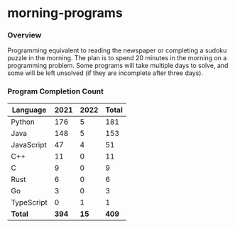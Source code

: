 # morning-programs

### Overview

Programming equivalent to reading the newspaper or completing a sudoku puzzle in the morning.  The plan is to spend 20 
minutes in the morning on a programming problem.  Some programs will take multiple days to solve, and some will be left 
unsolved (if they are incomplete after three days).

### Program Completion Count

| Language     | 2021    | 2022    | Total   |
|--------------|---------|---------|---------|
| Python       | 176     | 5       | 181     |
| Java         | 148     | 5       | 153     |
| JavaScript   | 47      | 4       | 51      |
| C++          | 11      | 0       | 11      |
| C            | 9       | 0       | 9       |
| Rust         | 6       | 0       | 6       |
| Go           | 3       | 0       | 3       |
| TypeScript   | 0       | 1       | 1       |
| **Total**    | **394** | **15**  | **409** |
